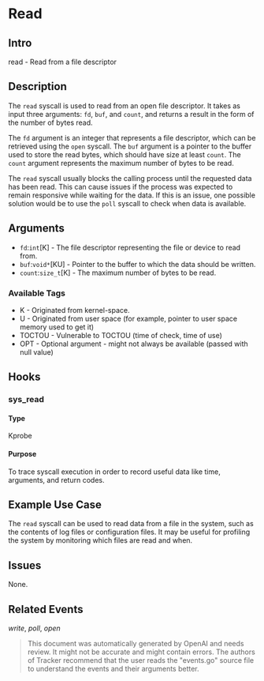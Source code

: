 
# Read

## Intro

read - Read from a file descriptor

## Description

The `read` syscall is used to read from an open file descriptor. It takes as input three arguments: `fd`, `buf`, and `count`, and returns a result in the form of the number of bytes read. 

The `fd` argument is an integer that represents a file descriptor, which can be retrieved using the `open` syscall. The `buf` argument is a pointer to the buffer used to store the read bytes, which should have size at least `count`. The `count` argument represents the maximum number of bytes to be read. 

The `read` syscall usually blocks the calling process until the requested data has been read. This can cause issues if the process was expected to remain responsive while waiting for the data. If this is an issue, one possible solution would be to use the `poll` syscall to check when data is available.

## Arguments

* `fd`:`int`[K] - The file descriptor representing the file or device to read from.
* `buf`:`void*`[KU] - Pointer to the buffer to which the data should be written.
* `count`:`size_t`[K] - The maximum number of bytes to be read.

### Available Tags

* K - Originated from kernel-space.
* U - Originated from user space (for example, pointer to user space memory used to get it)
* TOCTOU - Vulnerable to TOCTOU (time of check, time of use)
* OPT - Optional argument - might not always be available (passed with null value)

## Hooks

### sys_read

#### Type

Kprobe

#### Purpose

To trace syscall execution in order to record useful data like time, arguments, and return codes.

## Example Use Case

The `read` syscall can be used to read data from a file in the system, such as the contents of log files or configuration files. It may be useful for profiling the system by monitoring which files are read and when.

## Issues

None.

## Related Events

*write*, *poll*, *open*

> This document was automatically generated by OpenAI and needs review. It might
> not be accurate and might contain errors. The authors of Tracker recommend that
> the user reads the "events.go" source file to understand the events and their
> arguments better.
